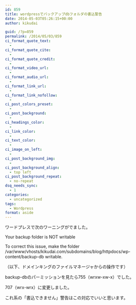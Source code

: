 ```yaml
---
id: 859
title: wordpressでバックアップdbフォルダの書込警告
date: 2014-05-03T05:26:15+00:00
author: kikudai

guid: /?p=859
permalink: /2014/05/03/859
ci_format_quote_text:
  - 
ci_format_quote_cite:
  - 
ci_format_quote_credit:
  - 
ci_format_video_url:
  - 
ci_format_audio_url:
  - 
ci_format_link_url:
  - 
ci_format_link_nofollow:
  - 
ci_post_colors_preset:
  - 
ci_post_background:
  - 
ci_headings_color:
  - 
ci_link_color:
  - 
ci_text_color:
  - 
ci_image_on_left:
  - 
ci_post_background_img:
  - 
ci_post_background_align:
  - top left
ci_post_background_repeat:
  - no-repeat
dsq_needs_sync:
  - 1
categories:
  - uncategorized
tags:
  - Wordpress
format: aside
---
```

ワードプレスで次のワーニングがでました。

Your backup folder is NOT writable
  
To correct this issue, make the folder /var/www/vhosts/kikudai.com/subdomains/blog/httpdocs/wp-content/backup-db writable.

（以下、ドメインキングのファイルマネージャからの操作です）

backup-dbのパーミッションを見たら755（wrxw-xw-x）でした。
  
707（wrx-wrx）に変更しました。
  
これ系の「書込できません」警告はこの対応でいいと思います。